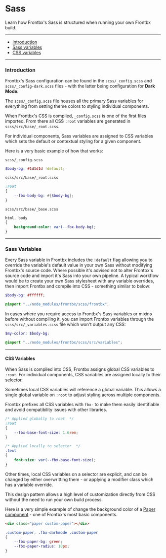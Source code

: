 # Sass

Learn how Frontbx's Sass is structured when running your own Frontbx build.

----

*	[Introduction](#introduction)
*	[Sass variables](#sass-variables)
*	[CSS variables](#css-variables)

----

### Introduction


Frontbx's Sass configuration can be found in the `scss/_config.scss` and `scss/_config-dark.scss` files - with the latter being configuration for **Dark Mode**.

The `scss/_config.scss` file houses all the primary Sass variables for everything from setting theme colors to styling individual components.

When Frontbx's CSS is compiled, `_config.scss` is one of the first files imported. From there all CSS `:root` variables are generated in `scss/src/base/_root.scss`.

For individual components, Sass variables are assigned to CSS variables which sets the default or contextual styling for a given component.

Here is a very basic example of how that works:

```file-path
scss/_config.scss
```
```scss
$body-bg: #1d1d1d !default;
```

```file-path
scss/src/base/_root.scss
```
```scss
:root
{
	--fbx-body-bg: #{$body-bg};
}
```

```file-path
scss/src/base/_base.scss
```
```scss
html, body
{
    background-color: var(--fbx-body-bg);
}
```

---

### Sass Variables

Every Sass variable in Frontbx includes the `!default` flag allowing you to override the variable's default value in your own Sass without modifying Frontbx's source code. Where possible it's advised not to alter Frontbx's source code and import it's Sass into your own pipeline. A typical workflow would be to create your own Sass stylesheet with any variable overrides, then import Frontbx and compile into CSS - something similar to below:

```scss
$body-bg: #ffffff;

@import "../node_modules/frontbx/scss/frontbx";
```

In cases where you require access to Frontbx's Sass variables or mixins before without compiling it, you can import Frontbx variables through the `scss/src/_variables.scss` file which won't output any CSS:


```scss
$my-color: $body-bg;

@import "../node_modules/frontbx/scss/src/variables";
```

---

#### CSS Variables

When Sass is compiled into CSS, Frontbx assigns global CSS variables to `:root`. For individual components, CSS variables are assigned locally to their selector.

Sometimes local CSS variables will reference a global variable. This allows a single global variable on `:root` to adjust styling across multiple components.

Frontbx prefixes all CSS variables with `fbx-` to make them easily identifiable and avoid compatibility issues with other libraries.

```css
/* Applied globally to root  */
:root
{
	--fbx-base-font-size: 1.6rem;
}

/* Applied locally to selector  */
.text
{
	font-size: var(--fbx-base-font-size);
}
```

Other times, local CSS variables on a selector are explicit, and can be changed by either overwritting them - or applying a modifier class which has a variable override.

This design pattern allows a high level of customization directly from CSS without the need to run your own build process.

Here is a very simple example of change the background color of a [Paper component](../../surfaces/paper/index.html) - one of Frontbx's most basic components.

<div class="fbx-snippet-demo paper-example">
	<style scoped>
	.custom-paper, .fbx-darkmode .custom-paper
	{
	    --fbx-paper-bg: #7de3b5;
	    --fbx-paper-radius: 10px;
	}
	</style>
   	<div class="flex-row col-gaps-sm row-gaps-sm align-cols-center pole-sm ">
		<div class="paper paper-rounded raised-1 col col-3 custom-paper"></div>
    </div>
</div>


```html
<div class="paper custom-paper"></div>
```

```css
.custom-paper, .fbx-darkmode .custom-paper
{
    --fbx-paper-bg: green;
    --fbx-paper-radius: 10px;
}
```